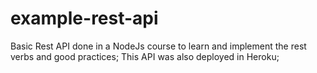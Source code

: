 # example-rest-api

Basic Rest API done in a NodeJs course to learn and implement the rest verbs and good practices;
This API was also deployed in Heroku;
